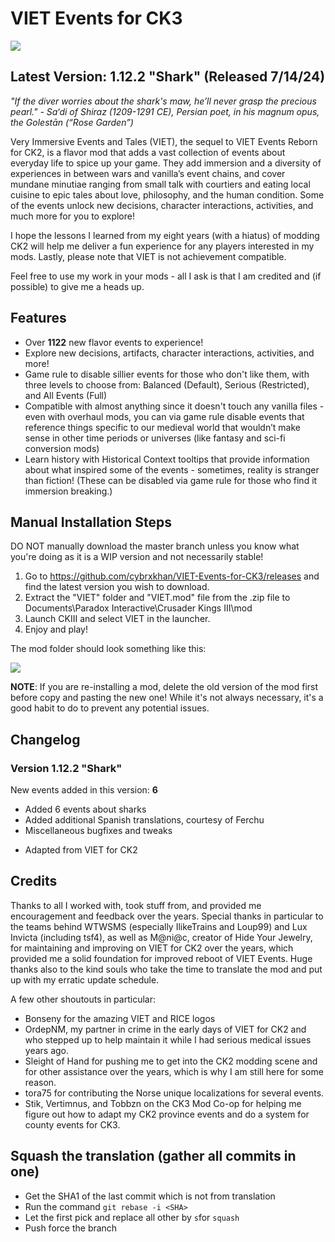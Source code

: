 # VIET Events for CK3

<img src="https://i.imgur.com/vb7Fbkx.jpg">

## Latest Version: 1.12.2 "Shark" (Released 7/14/24)

_"If the diver worries about the shark's maw, he’ll never grasp the precious pearl."_
_- Sa‘di of Shiraz (1209-1291 CE), Persian poet, in his magnum opus, the Golestān (“Rose Garden”)_

Very Immersive Events and Tales (VIET), the sequel to VIET Events Reborn for CK2, is a flavor mod that adds a vast collection of events about everyday life to spice up your game. They add immersion and a diversity of experiences in between wars and vanilla’s event chains, and cover mundane minutiae ranging from small talk with courtiers and eating local cuisine to epic tales about love, philosophy, and the human condition. Some of the events unlock new decisions, character interactions, activities, and much more for you to explore!

I hope the lessons I learned from my eight years (with a hiatus) of modding CK2 will help me deliver a fun experience for any players interested in my mods. Lastly, please note that VIET is not achievement compatible.

Feel free to use my work in your mods - all I ask is that I am credited and (if possible) to give me a heads up.

## Features

- Over **1122** new flavor events to experience!
- Explore new decisions, artifacts, character interactions, activities, and more!
- Game rule to disable sillier events for those who don't like them, with three levels to choose from: Balanced (Default), Serious (Restricted), and All Events (Full)
- Compatible with almost anything since it doesn't touch any vanilla files - even with overhaul mods, you can via game rule disable events that reference things specific to our medieval world that wouldn’t make sense in other time periods or universes (like fantasy and sci-fi conversion mods)
- Learn history with Historical Context tooltips that provide information about what inspired some of the events - sometimes, reality is stranger than fiction! (These can be disabled via game rule for those who find it immersion breaking.)


## Manual Installation Steps

DO NOT manually download the master branch unless you know what you're doing as it is a WIP version and not necessarily stable!

1. Go to https://github.com/cybrxkhan/VIET-Events-for-CK3/releases and find the latest version you wish to download.
2. Extract the "VIET" folder and "VIET.mod" file from the .zip file to Documents\Paradox Interactive\Crusader Kings III\mod
3. Launch CKIII and select VIET in the launcher.
4. Enjoy and play!

The mod folder should look something like this:

<img src="https://i.imgur.com/JEGUadr.jpg">

**NOTE**: If you are re-installing a mod, delete the old version of the mod first before copy and pasting the new one! While it's not always necessary, it's a good habit to do to prevent any potential issues.

## Changelog

### Version 1.12.2 "Shark"

New events added in this version: **6**

- Added 6 events about sharks
- Added additional Spanish translations, courtesy of Ferchu
- Miscellaneous bugfixes and tweaks

* Adapted from VIET for CK2

## Credits

Thanks to all I worked with, took stuff from, and provided me encouragement and feedback over the years. Special thanks in particular to the teams behind WTWSMS (especially IlikeTrains and Loup99) and Lux Invicta (including tsf4), as well as M@ni@c, creator of Hide Your Jewelry, for maintaining and improving on VIET for CK2 over the years, which provided me a solid foundation for improved reboot of VIET Events. Huge thanks also to the kind souls who take the time to translate the mod and put up with my erratic update schedule.

A few other shoutouts in particular:

- Bonseny for the amazing VIET and RICE logos
- OrdepNM, my partner in crime in the early days of VIET for CK2 and who stepped up to help maintain it while I had serious medical issues years ago.
- Sleight of Hand for pushing me to get into the CK2 modding scene and for other assistance over the years, which is why I am still here for some reason.
- tora75 for contributing the Norse unique localizations for several events.
- Stik, Vertimnus, and Tobbzn on the CK3 Mod Co-op for helping me figure out how to adapt my CK2 province events and do a system for county events for CK3.

## Squash the translation (gather all commits in one)

- Get the SHA1 of the last commit which is not from translation
- Run the command
`git rebase -i <SHA>`
- Let the first pick and replace all other by `s`for `squash`
- Push force the branch
